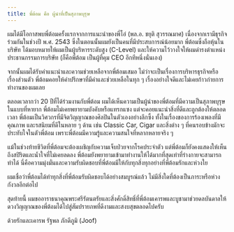 ```yaml
---
title: พี่ต้อม คือ ผู้นำที่เป็นสุภาพบุรุษ
---
```



ผมได้มีโอกาสพบพี่ต้อมครั้งแรกจากการแนะนำของพี่โอ๋ (พล.อ. ชยุติ สุวรรณมาศ) เนื่องจากเรามีธุรกิจร่วมกันในช่วงปี พ.ศ. 2543 ซึ่งในตอนนั้นผมยังเป็นคนที่มีประสบการณ์น้อยมาก พี่ต้อมซึ่งถือหุ้นในบริษัท ได้มอบหมายให้ผมเป็นผู้บริหารระดับสูง (C-Level) และให้ความไว้วางใจให้ผมดำรงตำแหน่งประธานกรรมการบริษัท (ก็คือพี่ต้อม เป็นผู้ที่คุม CEO อีกทีหนึ่งนั่นเอง)

จากนั้นผมได้รับคำแนะนำและความช่วยเหลือจากพี่ต้อมเสมอ ไม่ว่าจะเป็นเรื่องการบริหารธุรกิจหรือเรื่องส่วนตัว พี่ต้อมคอยให้คำปรึกษาที่มีค่าและช่วยเหลือในทุก ๆ เรื่องอย่างใจดีและไม่เคยก้าวก่ายการทำงานของผมเลย

ตลอดเวลากว่า 20 ปีที่ได้ร่วมงานกับพี่ต้อม ผมได้เห็นความเป็นผู้นำของพี่ต้อมที่มีความเป็นสุภาพบุรุษในแบบที่หายาก พี่ต้อมไม่เคยพยายามบังคับหรือแทรกแซง แต่จะคอยแนะนำสิ่งที่ดีและถูกต้องให้ตลอดเวลา พี่ต้อมเป็นวิศวกรที่มีจิตวิญญาณของศิลปินในตัวเองอย่างลึกซึ้ง ทั้งในเรื่องของการร้องเพลงที่มีคุณภาพ และรสนิยมที่ดีในหลาย ๆ ด้าน เช่น Classic Car, Cigar และสิ่งต่าง ๆ ที่คนรอบข้างมักจะประทับใจในตัวพี่ต้อม เพราะพี่ต้อมมีความรู้และความสนใจที่หลากหลายจริง ๆ

แม้ในช่วงท้ายชีวิตที่พี่ต้อมจะต้องเผชิญกับความเจ็บป่วยจากโรคประจำตัว แต่พี่ต้อมก็ยังคงแสดงให้เห็นถึงสปิริตและนํ้าใจที่ไม่เคยลดลง พี่ต้อมยังพยายามเข้ามาทำงานให้ได้มากที่สุดเท่าที่ร่างกายจะสามารถทำได้ นี่คือความมุ่งมั่นและความรับผิดชอบที่พี่ต้อมมีให้กับทุกสิ่งทุกอย่างที่พี่ต้อมรักและห่วงใย

ผมเชื่อว่าพี่ต้อมได้ทำทุกสิ่งที่พี่ต้อมรับผิดชอบได้อย่างสมบูรณ์แล้ว ไม่มีสิ่งใดที่ต้องเป็นภาระหรือห่วงกังวลอีกต่อไป

สุดท้ายนี้ ผมขออาราธนาคุณพระศรีรัตนตรัยและสิ่งศักดิ์สิทธิ์ที่พี่ต้อมเคารพและบูชามาช่วยดลบันดาลให้ดวงวิญญาณของพี่ต้อมได้ไปสู่สัมปรายภพที่ดีงามและสงบสุขตลอดไปครับ

ด้วยรักและเคารพ
รัฐพล ภักดีภูมิ (Joof)

